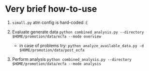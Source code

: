 # Very brief how-to-use

1. ```simall.py```
   atm config is hard-coded :(

2. Evaluate generate data
   ```python combined_analysis.py --directory $HOME/promotion/data/ecfa --mode overview```
   - in case of problems try: ```python analyze_available_data.py -d $HOME/promotion/data/post_ecfa```

3. Perform analysis
   ```python combined_analysis.py --directory $HOME/promotion/data/ecfa --mode analysis```
